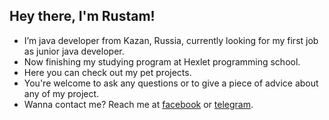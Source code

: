 <h2><b> Hey there, I'm Rustam! </h2></b>
<p></p>
<ul>
<li> I’m java developer from Kazan, Russia, currently looking for my first job as junior java developer.</li>
<li> Now finishing my studying program at Hexlet programming school. </li> 
<li> Here you can check out my pet projects. </li>
<li> You're welcome to ask any questions or to give a piece of advice about any of my project.</li>
<li> Wanna contact me? Reach me at <a href="https://www.facebook.com/akhmedzianov/">facebook</a> or <a href="t.me/rus_yanov">telegram</a>. </li>
</ul>
